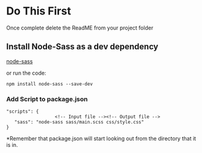 # Do This First

Once complete delete the ReadME from your project folder

## Install Node-Sass as a dev dependency

[node-sass](https://www.npmjs.com/package/node-sass)

or run the code:

```
npm install node-sass --save-dev
```

### Add Script to package.json

```
"scripts": {
                  <!-- Input file --><!-- Output file -->
   "sass": "node-sass sass/main.scss css/style.css"
}
```

*Remember that package.json will start looking out from the directory that it is in.
